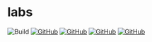 # labs

![Build](https://github.com/BasicEC/haskell-practice/workflows/Build/badge.svg)
[![GitHub](https://img.shields.io/badge/Test%20Coverage-hpc-blue)](https://basicec.github.io/haskell-practice/hpc/hpc_index.html)
[![GitHub](https://img.shields.io/github/license/BasicEC/haskell-practice)](https://github.com/BasicEC/haskell-practice/blob/main/LICENSE)
[![GitHub](https://img.shields.io/badge/doc-haddoc-blue)](https://basicec.github.io/haskell-practice/haddock/index.html)
[![GitHub](https://img.shields.io/badge/doc-api-blue)](https://github.com/BasicEC/haskell-practice/blob/gh-pages/md/index.md)
